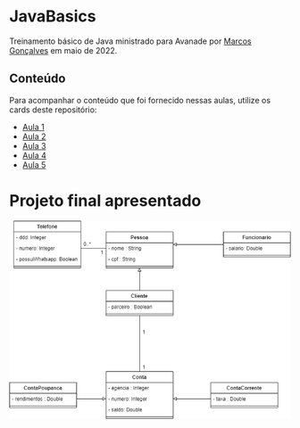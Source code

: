 # JavaBasics
Treinamento básico de Java ministrado para Avanade por [Marcos Gonçalves](https://github.com/coppolaop) em maio de 2022.

## Conteúdo
Para acompanhar o conteúdo que foi fornecido nessas aulas, utilize os cards deste repositório:
* [Aula 1](https://github.com/coppolaop/JavaBasics/issues/1)
* [Aula 2](https://github.com/coppolaop/JavaBasics/issues/2)
* [Aula 3](https://github.com/coppolaop/JavaBasics/issues/3)
* [Aula 4](https://github.com/coppolaop/JavaBasics/issues/4)
* [Aula 5](https://github.com/coppolaop/JavaBasics/issues/5)

# Projeto final apresentado

![Diagrama de Classes](/img/DiagramaDeClasses.png)
